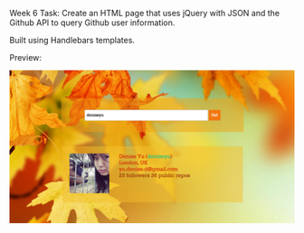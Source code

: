 Week 6 Task: Create an HTML page that uses jQuery with JSON and the Github API to query Github user information.

Built using Handlebars templates.

Preview:

<img src='screenshot.png'> 